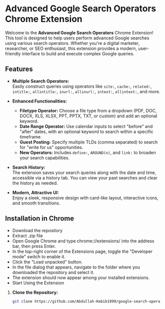 # Advanced Google Search Operators Chrome Extension

Welcome to the **Advanced Google Search Operators** Chrome Extension! This tool is designed to help users perform advanced Google searches using various search operators. Whether you're a digital marketer, researcher, or SEO enthusiast, this extension provides a modern, user-friendly interface to build and execute complex Google queries.

## Features

- **Multiple Search Operators:**  
  Easily construct queries using operators like `site:`, `cache:`, `related:`, `intitle:`, `allintitle:`, `inurl:`, `allinurl:`, `intext:`, `allintext:`, and more.

- **Enhanced Functionalities:**  
  - **Filetype Operator:** Choose a file type from a dropdown (PDF, DOC, DOCX, XLS, XLSX, PPT, PPTX, TXT, or custom) and add an optional keyword.
  - **Date Range Operator:** Use calendar inputs to select "before" and "after" dates, with an optional keyword to search within a specific timeframe.
  - **Guest Posting:** Specify multiple TLDs (comma separated) to search for "write for us" opportunities.
  - **New Operators:** Includes `define:`, `AROUND(n)`, and `link:` to broaden your search capabilities.

- **Search History:**  
  The extension saves your search queries along with the date and time, accessible via a history tab. You can view your past searches and clear the history as needed.

- **Modern, Attractive UI:**  
  Enjoy a sleek, responsive design with card-like layout, interactive icons, and smooth transitions.

## Installation in Chrome

- Download the repository
- Extract .zip file
- Open Google Chrome and type chrome://extensions/ into the address bar, then press Enter.
- In the top-right corner of the Extensions page, toggle the "Developer mode" switch to enable it.
- Click the "Load unpacked" button.
- In the file dialog that appears, navigate to the folder where you downloaded the repository and select it.
- The extension should now appear among your installed extensions.
- Start Using the Extension

1. **Clone the Repository:**

   ```bash
   git clone https://github.com/Abdullah-Habib1999/google-search-operator-chrome-extention/
